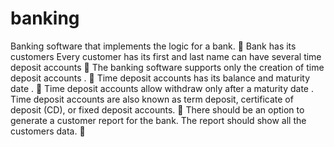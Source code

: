 # banking

Banking software that implements the logic 
for a bank. 

Bank has its 
customers  Every customer has its first and last name can have several 
time deposit accounts 

The banking software supports only the creation of 
time deposit accounts
. 

Time deposit accounts has its balance and maturity date
. 

Time deposit accounts allow withdraw only after a 
maturity date
. 
Time deposit accounts 
are also known as term deposit, certificate of deposit (CD), or fixed deposit 
accounts.

There should be an option to generate a customer report for the bank. The report should 
show all the customers data.

 

